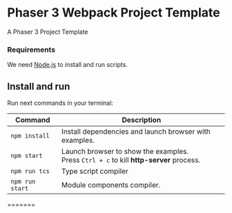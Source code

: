 # Phaser 3 Webpack Project Template

A Phaser 3 Project Template

### Requirements

We need [Node.js](https://nodejs.org) to install and run scripts.

## Install and run

Run next commands in your terminal:

| Command | Description |
|---------|-------------|
| `npm install` | Install dependencies and launch browser with examples.|
| `npm start` | Launch browser to show the examples. <br> Press `Ctrl + c` to kill **http-server** process. |
| `npm run tcs` | Type script compiler |
| `npm run start` | Module components compiler. |
=======


